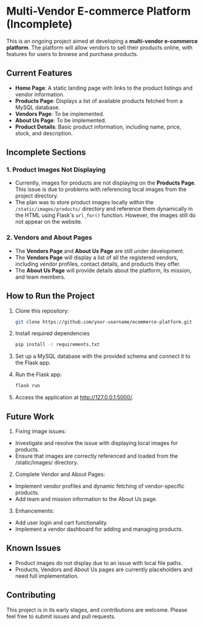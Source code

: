 # Multi-Vendor E-commerce Platform (Incomplete)

This is an ongoing project aimed at developing a **multi-vendor e-commerce platform**. The platform will allow vendors to sell their products online, with features for users to browse and purchase products.

## Current Features

- **Home Page**: A static landing page with links to the product listings and vendor information.
- **Products Page**: Displays a list of available products fetched from a MySQL database.
- **Vendors Page**: To be implemented.
- **About Us Page**: To be implemented.
- **Product Details**: Basic product information, including name, price, stock, and description.
  
## Incomplete Sections

### 1. Product Images Not Displaying
- Currently, images for products are not displaying on the **Products Page**. This issue is due to problems with referencing local images from the project directory.
- The plan was to store product images locally within the `/static/images/products/` directory and reference them dynamically in the HTML using Flask's `url_for()` function. However, the images still do not appear on the website.

### 2. Vendors and About Pages
- The **Vendors Page** and **About Us Page** are still under development.
- The **Vendors Page** will display a list of all the registered vendors, including vendor profiles, contact details, and products they offer.
- The **About Us Page** will provide details about the platform, its mission, and team members.

## How to Run the Project

1. Clone this repository:
   ```bash
   git clone https://github.com/your-username/ecommerce-platform.git
   ```

2. Install required dependencies
   ```bash
   pip install -r requirements.txt
   ```

3. Set up a MySQL database with the provided schema and connect it to the Flask app.

4. Run the Flask app:
   ```bash
   flask run
   ```

5. Access the application at http://127.0.0.1:5000/.


## Future Work

1. Fixing image issues:

- Investigate and resolve the issue with displaying local images for products.
- Ensure that images are correctly referenced and loaded from the /static/images/ directory.

2. Complete Vendor and About Pages:

- Implement vendor profiles and dynamic fetching of vendor-specific products.
- Add team and mission information to the About Us page.

3. Enhancements:

- Add user login and cart functionality.
- Implement a vendor dashboard for adding and managing products.


## Known Issues

- Product images do not display due to an issue with local file paths.
- Products, Vendors and About Us pages are currently placeholders and need full implementation.

## Contributing
This project is in its early stages, and contributions are welcome. Please feel free to submit issues and pull requests.
